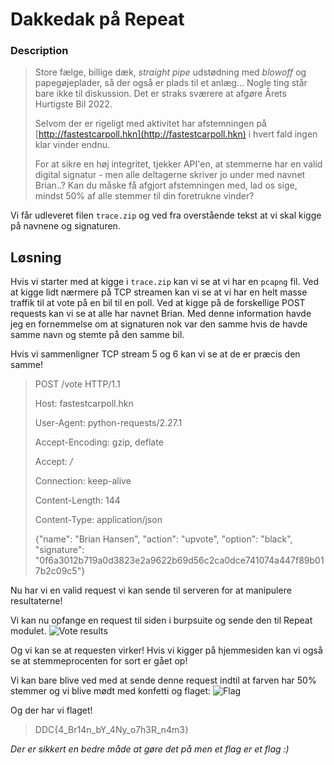 # Dakkedak på Repeat
### Description
>Store fælge, billige dæk, _straight pipe_ udstødning med _blowoff_ og papegøjeplader, så der også er plads til et anlæg... Nogle ting står bare ikke til diskussion. Det er straks sværere at afgøre Årets Hurtigste Bil 2022.
>
>Selvom der er rigeligt med aktivitet har afstemningen på [http://fastestcarpoll.hkn](http://fastestcarpoll.hkn) i hvert fald ingen klar vinder endnu.
>
>For at sikre en høj integritet, tjekker API'en, at stemmerne har en valid digital signatur - men alle deltagerne skriver jo under med navnet Brian..? Kan du måske få afgjort afstemningen med, lad os sige, mindst 50% af alle stemmer til din foretrukne vinder?

Vi får udleveret filen `trace.zip` og ved fra overstående tekst at vi skal kigge på navnene og signaturen.

## Løsning
Hvis vi starter med at kigge i `trace.zip` kan vi se at vi har en `pcapng` fil. Ved at kigge lidt nærmere på TCP streamen kan vi se at vi har en helt masse traffik til at vote på en bil til en poll. Ved at kigge på de forskellige POST requests kan vi se at alle har navnet Brian. Med denne information havde jeg en fornemmelse om at signaturen nok var den samme hvis de havde samme navn og stemte på den samme bil. 

Hvis vi sammenligner TCP stream 5 og 6 kan vi se at de er præcis den samme!
>POST /vote HTTP/1.1
>
>Host: fastestcarpoll.hkn
>
>User-Agent: python-requests/2.27.1
>
>Accept-Encoding: gzip, deflate
>
>Accept: */*
>
>Connection: keep-alive
>
>Content-Length: 144
>
>Content-Type: application/json
>
>{"name": "Brian Hansen", "action": "upvote", "option": "black", "signature": "0f6a3012b719a0d3823e2a9622b69d56c2ca0dce741074a447f89b017b2c09c5"}

Nu har vi en valid request vi kan sende til serveren for at manipulere resultaterne!

Vi kan nu opfange en request til siden i burpsuite og sende den til Repeat modulet.
![Vote results](./Images/Vote.png)

Og vi kan se at requesten virker! Hvis vi kigger på hjemmesiden kan vi også se at stemmeprocenten for sort er gået op!

Vi kan bare blive ved med at sende denne request indtil at farven har 50% stemmer og vi blive mødt med konfetti og flaget:
![Flag](./Images/Flag.png)

Og der har vi flaget!
>DDC{4_Br14n_bY_4Ny_o7h3R_n4m3}

*Der er sikkert en bedre måde at gøre det på men et flag er et flag :)*
